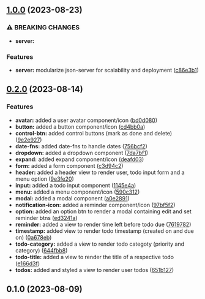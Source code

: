 ## [1.0.0](https://github.com/zhid0399123/react-todo-app/compare/v0.2.0...v1.0.0) (2023-08-23)


### ⚠ BREAKING CHANGES

* **server:** 

### Features

* **server:** modularize json-server for scalability and deployment ([c86e3b1](https://github.com/zhid0399123/react-todo-app/commit/c86e3b14ab28e73c8b083a9b845c779ad6717e6f))

## [0.2.0](https://github.com/zhid0399123/react-todo-app/compare/v0.1.0...v0.2.0) (2023-08-14)


### Features

* **avatar:** added a user avatar component/icon ([bd0d080](https://github.com/zhid0399123/react-todo-app/commit/bd0d080a74e172147d77af7d1109b1d463c9d55d))
* **button:** added a button component/icon ([cd4bb0a](https://github.com/zhid0399123/react-todo-app/commit/cd4bb0a0ab5b43247623188a56d8a57a787be1a9))
* **control-btn:** added control buttons (mark as done and delete) ([9e2e927](https://github.com/zhid0399123/react-todo-app/commit/9e2e9272124605ea8668cecb214381d6bd1ef677))
* **date-fns:** added date-fns to handle dates ([756bcf2](https://github.com/zhid0399123/react-todo-app/commit/756bcf2ad8d02979e8ad895759608cdaa0e6718b))
* **dropdown:** added a dropdown component ([7da7bf1](https://github.com/zhid0399123/react-todo-app/commit/7da7bf1d1e94593f9ccc653cb8f6a422fd2d6f5f))
* **expand:** added expand component/icon ([deafd03](https://github.com/zhid0399123/react-todo-app/commit/deafd030fae743d2bfb5a9e7c69ed77f605a230f))
* **form:** added a form component ([c3d94c2](https://github.com/zhid0399123/react-todo-app/commit/c3d94c2ba52b2080dee39eca62da8f39265375d4))
* **header:** added a header view to render user, todo input form and a menu option ([9e3fe20](https://github.com/zhid0399123/react-todo-app/commit/9e3fe202c36d9d7795f3d215de75fdea5bb3d108))
* **input:** added a todo input component ([1145e4a](https://github.com/zhid0399123/react-todo-app/commit/1145e4a93dc76daa4ab556d600342cce8a2777c4))
* **menu:** added a menu component/icon ([590c312](https://github.com/zhid0399123/react-todo-app/commit/590c312be405c03e09971eec72577f72f36acafd))
* **modal:** added a modal component ([a0e2891](https://github.com/zhid0399123/react-todo-app/commit/a0e28914ce7e9e0c94d8c6215c9b01380610586a))
* **notification-icon:** added a reminder component/icon ([97bf5f2](https://github.com/zhid0399123/react-todo-app/commit/97bf5f28d3776a7e382e51a750c680837d7aa601))
* **option:** added an option btn to render a modal containing edit and set reminder btns ([ed3241a](https://github.com/zhid0399123/react-todo-app/commit/ed3241a75e68650fb6820e6e4de05220853d637e))
* **reminder:** added a view to render time left before todo due ([7619782](https://github.com/zhid0399123/react-todo-app/commit/7619782625361f14f71b6b6ce0cb5e7aa8196acb))
* **timestamp:** added view to render todo timestamp (created on and due on) ([0a678eb](https://github.com/zhid0399123/react-todo-app/commit/0a678ebbf06374ffc842ff73570b7a61a7f6fc0e))
* **todo-category:** added a view to render todo categoty (priority and category) ([644fbb8](https://github.com/zhid0399123/react-todo-app/commit/644fbb8093ab33991be4969bd8f91976d31afe9e))
* **todo-title:** added a view to render the title of a respective todo ([e166d3f](https://github.com/zhid0399123/react-todo-app/commit/e166d3ff017eb9bcbada2d562deefb306edbbcd4))
* **todos:** added and styled a view to render user todos ([651b127](https://github.com/zhid0399123/react-todo-app/commit/651b12709e612da81ad9406bb7a42c9a5aae976d))

## 0.1.0 (2023-08-09)


